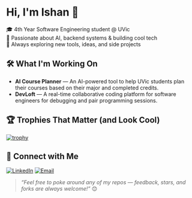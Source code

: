 # Hi, I'm Ishan 👋

🎓 4th Year Software Engineering student @ UVic  
🤖 Passionate about AI, backend systems & building cool tech  
🚀 Always exploring new tools, ideas, and side projects


## 🛠️ What I'm Working On

- **AI Course Planner** — An AI-powered tool to help UVic students plan their courses based on their major and completed credits.  
- **DevLoft** — A real-time collaborative coding platform for software engineers for debugging and pair programming sessions.



## 🏆 Trophies That Matter (and Look Cool)

[![trophy](https://github-profile-trophy.vercel.app/?username=xIshanSandhux&theme=tokyonight&row=1&margin-w=15&margin-h=15&title=-Stars,-Followers,-Reviews)](https://github.com/ryo-ma/github-profile-trophy)




## 🤝 Connect with Me
[![LinkedIn](https://img.shields.io/badge/LinkedIn-blue?style=flat&logo=linkedin)](https://www.linkedin.com/in/ishan-sandhu3121/) [![Email](https://img.shields.io/badge/Email-D14836?style=flat&logo=gmail&logoColor=white)](mailto:itsishan022@gmail.com)



>  _*“Feel free to poke around any of my repos — feedback, stars, and forks are always welcome!”*_ 😊





